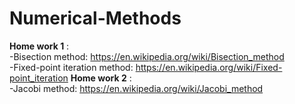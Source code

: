 # Numerical-Methods

**Home work 1** : <br/>
  -Bisection method: https://en.wikipedia.org/wiki/Bisection_method<br/>
  -Fixed-point iteration method: https://en.wikipedia.org/wiki/Fixed-point_iteration
**Home work 2** : <br/>
  -Jacobi method: https://en.wikipedia.org/wiki/Jacobi_method
  
